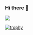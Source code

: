 ### Hi there 👋

![](https://komarev.com/ghpvc/?username=blindbane)

[![trophy](https://github-profile-trophy.vercel.app/?username=blindbane)](https://github.com/ryo-ma/github-profile-trophy)

<!--
**blindbane/blindbane** is a ✨ _special_ ✨ repository because its `README.md` (this file) appears on your GitHub profile.

Here are some ideas to get you started:



- 🔭 I’m currently working on ...
- 🌱 I’m currently learning ...
- 👯 I’m looking to collaborate on ...
- 🤔 I’m looking for help with ...
- 💬 Ask me about ...
- 📫 How to reach me: ...
- 😄 Pronouns: ...
- ⚡ Fun fact: ...
-->
